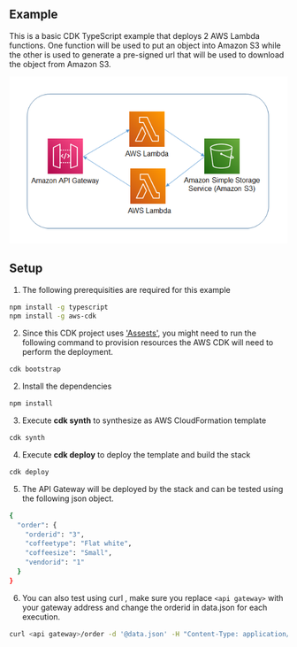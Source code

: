 ## Example
This is a basic CDK TypeScript example that deploys 2 AWS Lambda functions. One function will be used to put an object into Amazon S3 while the other is used to generate a pre-signed url that will be used to download the object from Amazon S3.

![architecture](./images/architecture_1.png "Architecture")

## Setup

1. The following prerequisities are required for this example
  
```bash
npm install -g typescript
npm install -g aws-cdk
```

2. Since this CDK project uses ['Assests'](https://docs.aws.amazon.com/cdk/latest/guide/assets.html), you might need to run the following command to provision resources the AWS CDK will need to perform the deployment.

```bash 
cdk bootstrap
```

2. Install the dependencies

```bash
npm install
```

3. Execute **cdk synth** to synthesize as AWS CloudFormation template

```bash
cdk synth
```

4. Execute **cdk deploy** to deploy the template and build the stack

```bash
cdk deploy
```

5. The API Gateway will be deployed by the stack and can be tested using the following json object.

```bash
{
  "order": {
    "orderid": "3",
    "coffeetype": "Flat white",
    "coffeesize": "Small",
    "vendorid": "1"
  }
}
```

6. You can also test using curl , make sure you replace `<api gateway>` with your gateway address and change the orderid in data.json for each execution. 

```bash
curl <api gateway>/order -d '@data.json' -H "Content-Type: application/json"
```
